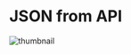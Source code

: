# JSON from API

![thumbnail](https://github.com/riebschlager/touchdesigner-playground/blob/master/json-from-api/thumbnail.jpg?raw=true)
